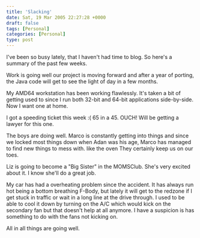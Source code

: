 ```yaml
---
title: 'Slacking'
date: Sat, 19 Mar 2005 22:27:28 +0000
draft: false
tags: [Personal]
categories: [Personal]
type: post
---
```


I've been so busy lately, that I haven't had time to blog. So here's a summary
of the past few weeks.

Work is going well our project is moving forward and after a year of porting,
the Java code will get to see the light of day in a few months.

My AMD64 workstation has been working flawlessly. It's taken a bit of getting
used to since I run both 32-bit and 64-bit applications side-by-side. Now I
want one at home.

I got a speeding ticket this week :( 65 in a 45. OUCH! Will be getting a lawyer
for this one.

The boys are doing well. Marco is constantly getting into things and since we
locked most things down when Adan was his age, Marco has managed to find new
things to mess with. like the oven They certainly keep us on our toes.

Liz is going to become a "Big Sister" in the MOMSClub. She's very excited about
it. I know she'll do a great job.

My car has had a overheating problem since the accident. It has always run hot
being a bottom breathing F-Body, but lately it will get to the redzone if I get
stuck in traffic or wait in a long line at the drive through. I used to be able
to cool it down by turning on the A/C which would kick on the secondary fan but
that doesn't help at all anymore. I have a suspicion is has something to do
with the fans not kicking on.

All in all things are going well.
